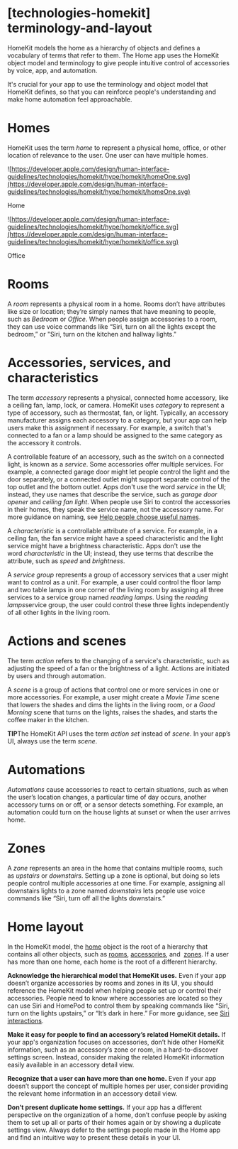 # **[technologies-homekit] terminology-and-layout**

HomeKit models the home as a hierarchy of objects and defines a vocabulary of terms that refer to them. The Home app uses the HomeKit object model and terminology to give people intuitive control of accessories by voice, app, and automation.

It's crucial for your app to use the terminology and object model that HomeKit defines, so that you can reinforce people's understanding and make home automation feel approachable.

# **Homes**

HomeKit uses the term *home* to represent a physical home, office, or other location of relevance to the user. One user can have multiple homes.

![https://developer.apple.com/design/human-interface-guidelines/technologies/homekit/hype/homekit/homeOne.svg](https://developer.apple.com/design/human-interface-guidelines/technologies/homekit/hype/homekit/homeOne.svg)

Home

![https://developer.apple.com/design/human-interface-guidelines/technologies/homekit/hype/homekit/office.svg](https://developer.apple.com/design/human-interface-guidelines/technologies/homekit/hype/homekit/office.svg)

Office

# **Rooms**

A *room* represents a physical room in a home. Rooms don’t have attributes like size or location; they’re simply names that have meaning to people, such as *Bedroom* or *Office*. When people assign accessories to a room, they can use voice commands like “Siri, turn on all the lights except the bedroom,” or "Siri, turn on the kitchen and hallway lights."

# **Accessories, services, and characteristics**

The term *accessory* represents a physical, connected home accessory, like a ceiling fan, lamp, lock, or camera. HomeKit uses *category* to represent a type of accessory, such as thermostat, fan, or light. Typically, an accessory manufacturer assigns each accessory to a category, but your app can help users make this assignment if necessary. For example, a switch that's connected to a fan or a lamp should be assigned to the same category as the accessory it controls.

A controllable feature of an accessory, such as the switch on a connected light, is known as a *service*. Some accessories offer multiple services. For example, a connected garage door might let people control the light and the door separately, or a connected outlet might support separate control of the top outlet and the bottom outlet. Apps don't use the word *service* in the UI; instead, they use names that describe the service, such as *garage door opener* and *ceiling fan light*. When people use Siri to control the accessories in their homes, they speak the service name, not the accessory name. For more guidance on naming, see [Help people choose useful names](https://developer.apple.com/design/human-interface-guidelines/technologies/homekit/setup#help-people-choose-useful-names).

A *characteristic* is a controllable attribute of a service. For example, in a ceiling fan, the fan service might have a speed characteristic and the light service might have a brightness characteristic. Apps don't use the word *characteristic* in the UI; instead, they use terms that describe the attribute, such as *speed* and *brightness*.

A *service group* represents a group of accessory services that a user might want to control as a unit. For example, a user could control the floor lamp and two table lamps in one corner of the living room by assigning all three services to a service group named *reading lamps*. Using the *reading lamps*service group, the user could control these three lights independently of all other lights in the living room.

# **Actions and scenes**

The term *action* refers to the changing of a service's characteristic, such as adjusting the speed of a fan or the brightness of a light. Actions are initiated by users and through automation.

A *scene* is a group of actions that control one or more services in one or more accessories. For example, a user might create a *Movie Time* scene that lowers the shades and dims the lights in the living room, or a *Good Morning* scene that turns on the lights, raises the shades, and starts the coffee maker in the kitchen.

**TIP**The HomeKit API uses the term *action set* instead of *scene*. In your app’s UI, always use the term *scene*.

# **Automations**

*Automations* cause accessories to react to certain situations, such as when the user’s location changes, a particular time of day occurs, another accessory turns on or off, or a sensor detects something. For example, an automation could turn on the house lights at sunset or when the user arrives home.

# **Zones**

A *zone* represents an area in the home that contains multiple rooms, such as *upstairs* or *downstairs*. Setting up a zone is optional, but doing so lets people control multiple accessories at one time. For example, assigning all downstairs lights to a zone named *downstairs* lets people use voice commands like “Siri, turn off all the lights downstairs.”

# **Home layout**

In the HomeKit model, the [home](https://developer.apple.com/design/human-interface-guidelines/technologies/homekit/terminology-and-layout#homes) object is the root of a hierarchy that contains all other objects, such as [rooms](https://developer.apple.com/design/human-interface-guidelines/technologies/homekit/terminology-and-layout#rooms), [accessories](https://developer.apple.com/design/human-interface-guidelines/technologies/homekit/terminology-and-layout#accessories-services-and-characteristics), and  [zones](https://developer.apple.com/design/human-interface-guidelines/technologies/homekit/terminology-and-layout#zones). If a user has more than one home, each home is the root of a different hierarchy.

**Acknowledge the hierarchical model that HomeKit uses.** Even if your app doesn’t organize accessories by rooms and zones in its UI, you should reference the HomeKit model when helping people set up or control their accessories. People need to know where accessories are located so they can use Siri and HomePod to control them by speaking commands like “Siri, turn on the lights upstairs,” or “It’s dark in here.” For more guidance, see [Siri interactions](https://developer.apple.com/design/human-interface-guidelines/technologies/homekit/siri-interactions).

**Make it easy for people to find an accessory’s related HomeKit details.** If your app's organization focuses on accessories, don’t hide other HomeKit information, such as an accessory’s zone or room, in a hard-to-discover settings screen. Instead, consider making the related HomeKit information easily available in an accessory detail view.

**Recognize that a user can have more than one home.** Even if your app doesn’t support the concept of multiple homes per user, consider providing the relevant home information in an accessory detail view.

**Don’t present duplicate home settings.** If your app has a different perspective on the organization of a home, don’t confuse people by asking them to set up all or parts of their homes again or by showing a duplicate settings view. Always defer to the settings people made in the Home app and find an intuitive way to present these details in your UI.